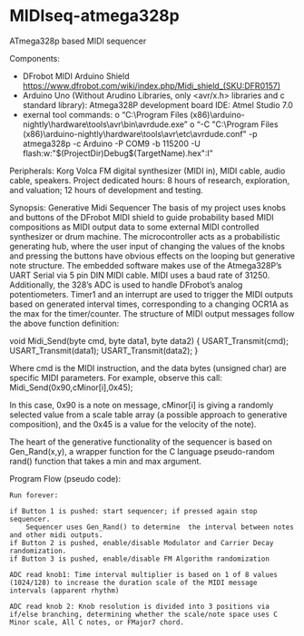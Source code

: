 # MIDIseq-atmega328p
ATmega328p based MIDI sequencer

Components:
-	DFrobot MIDI Arduino Shield 
https://www.dfrobot.com/wiki/index.php/Midi_shield_(SKU:DFR0157)
-	Arduino Uno (Without Arudino Libraries, only <avr/x.h> libraries and c standard library): Atmega328P development board
IDE: Atmel Studio 7.0
-	exernal tool commands:
o	“C:\Program Files (x86)\arduino-nightly\hardware\tools\avr\bin\avrdude.exe”
o	“-C "C:\Program Files (x86)\arduino-nightly\hardware\tools\avr\etc\avrdude.conf" -p atmega328p -c Arduino -P COM9 -b 115200 -U flash:w:"$(ProjectDir)Debug\$(TargetName).hex":I”

Peripherals: Korg Volca FM digital synthesizer (MIDI in), MIDI cable, audio cable, speakers.
Project dedicated hours: 8 hours of research, exploration, and valuation; 12 hours of development and testing.

Synopsis:  Generative Midi Sequencer
The basis of my project uses knobs and buttons of the DFrobot MIDI shield to guide probability based MIDI compositions as MIDI output data to some external MIDI controlled synthesizer or drum machine. The microcontroller acts as a probabilistic generating hub, where the user input of changing the values of the knobs and pressing the buttons have obvious effects on the looping but generative note structure.
The embedded software makes use of the Atmega328P’s  UART Serial via 5 pin DIN MIDI cable. MIDI uses a baud rate of 31250. Additionally, the 328’s ADC is used to handle DFrobot’s analog potentiometers. Timer1 and an interrupt are used to trigger the MIDI outputs based on generated interval times, corresponding to a changing OCR1A as the max for the timer/counter.
The structure of MIDI output messages follow the above function definition:

void Midi_Send(byte cmd, byte data1, byte data2) {
  USART_Transmit(cmd);
  USART_Transmit(data1);
  USART_Transmit(data2);
}

Where cmd is the MIDI instruction, and the data bytes (unsigned char) are specific MIDI parameters. For example, observe this call:
Midi_Send(0x90,cMinor[i],0x45);

In this case, 0x90 is a note on message, cMinor[i] is giving a randomly selected value from a scale table array (a possible approach to generative composition), and the 0x45 is a value for the velocity of the note).

The heart of the generative functionality of the sequencer is based on Gen_Rand(x,y), a wrapper function for the C language pseudo-random rand() function that takes a min and max argument.

Program Flow (pseudo code):

	Run forever:

	if Button 1 is pushed: start sequencer; if pressed again stop sequencer.
		Sequencer uses Gen_Rand() to determine  the interval between notes and other midi outputs.
	if Button 2 is pushed, enable/disable Modulator and Carrier Decay randomization.
	if Button 3 is pushed, enable/disable FM Algorithm randomization

	ADC read knob1: Time interval multiplier is based on 1 of 8 values (1024/128) to increase the duration scale of the MIDI message intervals (apparent rhythm)
	
	ADC read knob 2: Knob resolution is divided into 3 positions via if/else branching, determining whether the scale/note space uses C Minor scale, All C notes, or FMajor7 chord.


